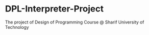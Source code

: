 # DPL-Interpreter-Project

The project of Design of Programming Course @ Sharif University of Technology